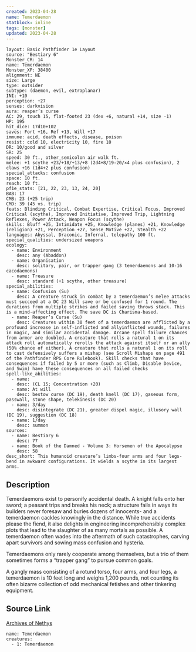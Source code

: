 ```yaml
---
created: 2023-04-28
name: Temerdaemon
statblock: inline
tags: [monster]
updated: 2023-04-28
---
```

```statblock
layout: Basic Pathfinder 1e Layout
source: "Bestiary 6"
Monster_CR: 14
name: Temerdaemon
Monster_XP: 38400
alignment: NE
size: Large
type: outsider
subtype: (daemon, evil, extraplanar)
INI: +10
perception: +27
senses: darkvision
aura: reaper’s curse
AC: 29, touch 15, flat-footed 23 (dex +6, natural +14, size -1)
HP: 195
hit_dice: 17d10+102
saves: Fort +16, Ref +13, Will +17
immune: acid, death effects, disease, poison
resist: cold 10, electricity 10, fire 10
DR: 10/good and silver
SR: 25
speed: 30 ft., other_semicolon air walk ft.
melee: +1 scythe +23/+18/+13/+8 (2d4+8/19-20/×4 plus confusion), 2 claws +16 (1d4+2 plus confusion)
special_attacks: confusion
space: 10 ft.
reach: 10 ft.
pf1e_stats: [21, 22, 23, 13, 24, 20]
BAB: 17
CMB: 23 (+25 trip)
CMD: 39 (45 vs. trip)
feats: Blinding Critical, Combat Expertise, Critical Focus, Improved Critical (scythe), Improved Initiative, Improved Trip, Lightning Reflexes, Power Attack, Weapon Focus (scythe)
skills: Bluff +25, Intimidate +25, Knowledge (planes) +21, Knowledge (religion) +21, Perception +27, Sense Motive +27, Stealth +22
languages: Abyssal, Draconic, Infernal, telepathy 100 ft.
special_qualities: undersized weapons
ecology:
  - name: Environment
    desc: any (Abaddon)
  - name: Organisation
    desc: solitary, pair, or trapper gang (3 temerdaemons and 10-16 cacodaemons)
  - name: Treasure
    desc: standard (+1 scythe, other treasure)
special_abilities:
  - name: Confusion (Su)
    desc: A creature struck in combat by a temerdaemon’s melee attacks must succeed at a DC 23 Will save or be confused for 1 round. The durations from multiple strikes and failed saving throws stack. This is a mind-affecting effect. The save DC is Charisma-based.
  - name: Reaper’s Curse (Su)
    desc: Creatures within 30 feet of a temerdaemon are afflicted by a profound increase in self-inflicted and allyinflicted wounds, failures in magic, and similar accidental damage. Arcane spell failure chances from armor are doubled. A creature that rolls a natural 1 on its attack roll automatically rerolls the attack against itself or an ally (50% chance of either). A creature that rolls a natural 1 on its roll to cast defensively suffers a mishap (see Scroll Mishaps on page 491 of the Pathfinder RPG Core Rulebook). Skill checks that have consequences if failed by 5 or more (such as Climb, Disable Device, and Swim) have these consequences on all failed checks
spell-like_abilities:
  - name:
    desc: (CL 15; Concentration +20)
  - name: At will
    desc: bestow curse (DC 19), death knell (DC 17), gaseous form, passwall, stone shape, telekinesis (DC 20)
  - name: 3/day
    desc: disintegrate (DC 21), greater dispel magic, illusory wall (DC 19), suggestion (DC 18)
  - name: 1/day
    desc: summon
sources:
  - name: Bestiary 6
    desc: 77
  - name: Book of the Damned - Volume 3: Horsemen of the Apocalypse
    desc: 58
desc_short: This humanoid creature’s limbs-four arms and four legs-bend in awkward configurations. It wields a scythe in its largest arms.
```
## Description
Temerdaemons exist to personify accidental death. A knight falls onto her sword; a peasant trips and breaks his neck; a structure fails in ways its builders never foresaw and buries dozens of innocents- and a temerdaemon cackles knowingly in the distance. While true accidents please the fiend, it also delights in engineering incomprehensibly complex plots that lead to the slaughter of as many mortals as possible. A temerdaemon often wades into the aftermath of such catastrophes, carving apart survivors and sowing mass confusion and hysteria. 

Temerdaemons only rarely cooperate among themselves, but a trio of them sometimes forms a “trapper gang” to pursue common goals. 

A gangly mass consisting of a rotund torso, four arms, and four legs, a temerdaemon is 10 feet long and weighs 1,200 pounds, not counting its often bizarre collection of odd mechanical fetishes and other tinkering equipment.
## Source Link
[Archives of Nethys](https://aonprd.com/MonsterDisplay.aspx?ItemName=Temerdaemon)
```encounter-table
name: Temerdaemon
creatures:
  - 1: Temerdaemon
```
